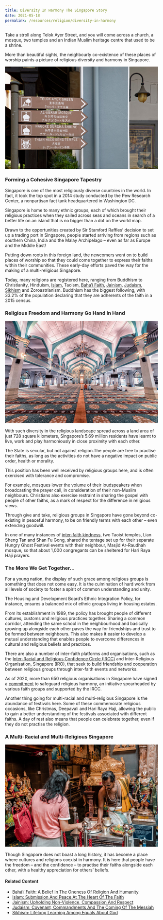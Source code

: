 ```yaml
---
title: Diversity In Harmony The Singapore Story
date: 2021-05-18
permalink: /resources/religion/diversity-in-harmony
---
```

Take a stroll along Telok Ayer Street, and you will come across a church, a mosque, two temples and an Indian Muslim heritage centre that used to be a shrine.
 
More than beautiful sights, the neighbourly co-existence of these places of worship paints a picture of religious diversity and harmony in Singapore.

![Telok Ayer Street](/images/religion/telok-ayer-street-signs.jpg)
 
### Forming a Cohesive Singapore Tapestry 
 
Singapore is one of the most religiously diverse countries in the world. In fact, it took the top spot in a 2014 study conducted by the Pew Research Center, a nonpartisan fact tank headquartered in Washington DC.
 
Singapore is home to many ethnic groups, each of which brought their religious practices when they sailed across seas and oceans in search of a better life on an island that is no bigger than a dot on the world map.
 
Drawn to the opportunities created by Sir Stamford Raffles’ decision to set up a trading port in Singapore, people started arriving from regions such as southern China, India and the Malay Archipelago – even as far as Europe and the Middle East!
 
Putting down roots in this foreign land, the newcomers went on to build places of worship so that they could come together to express their faiths within their communities. These early-day efforts paved the way for the making of a multi-religious Singapore.
 
Today, many religions are registered here, ranging from Buddhism to Christianity, Hinduism, [Islam](https://www.ircc.sg/resources/religion/islam), Taoism, [Baha’i Faith](https://www.ircc.sg/resources/religion/bahai-faith), [Jainism](https://www.ircc.sg/resources/religion/jainism), [Judaism](https://www.ircc.sg/resources/religion/judaism), [Sikhism](https://www.ircc.sg/resources/religion/sikhism) and Zoroastrianism. Buddhism has the biggest following, with 33.2% of the population declaring that they are adherents of the faith in a 2015 census.
 
### Religious Freedom and Harmony Go Hand In Hand
 
![Interior of Sultan Mosque, Singapore](/images/religion/singapore-sultan-mosque-interior.jpg)

With such diversity in the religious landscape spread across a land area of just 728 square kilometers, Singapore’s 5.69 million residents have learnt to live, work and play harmoniously in close proximity with each other.
 
The State is secular, but not against religion.The people are free to practise their faiths, as long as the activities do not have a negative impact on public order, health or morality.
 
This position has been well received by religious groups here, and is often exercised with tolerance and compromise.
 
For example, mosques lower the volume of their loudspeakers when broadcasting the prayer call, in consideration of their non-Muslim neighbours. Christians also exercise restraint in sharing the gospel with people of other faiths, as a mark of respect for the difference in religious views.
 
Through give and take, religious groups in Singapore have gone beyond co-existing in peaceful harmony, to be on friendly terms with each other – even extending goodwill.
 
In one of many instances of [inter-faith kindness](https://www.straitstimes.com/singapore/multi-religious-cooperation-bukit-batok-temples-keep-tentage-erected-for-muslim), two Taoist temples, Lian Sheng Tan and Shan Fu Gong, shared the tentage set up for their separate Hungry Ghost Festival events with their neighbour, Masjid Ar-Raudhah mosque, so that about 1,000 congregants can be sheltered for Hari Raya Haji prayers.
 
### The More We Get Together…
 
For a young nation, the display of such grace among religious groups is something that does not come easy. It is the culmination of hard work from all levels of society to foster a spirit of common understanding and unity.
 
The Housing and Development Board’s Ethnic Integration Policy, for instance, ensures a balanced mix of ethnic groups living in housing estates.
 
From its establishment in 1989, the policy has brought people of different cultures, customs and religious practices together. Sharing a common corridor, attending the same school in the neighbourhood and basically growing up alongside each other paves the way for friendships and trust to be formed between neighbours. This also makes it easier to develop a mutual understanding that enables people to overcome differences in cultural and religious beliefs and practices.
 
There are also a number of inter-faith platforms and organisations, such as the [Inter-Racial and Religious Confidence Circle (IRCC)](https://www.ircc.sg/about-ircc) and Inter-Religious Organisation, Singapore (IRO), that seek to build friendship and cooperation between religious groups through inter-faith events and networks.
 
As of 2020, more than 650 religious organisations in Singapore have signed a [commitment](https://www.ircc.sg/commitment-to-safeguard-religious-harmony/) to safeguard religious harmony, an initiative spearheaded by various faith groups and supported by the IRCC. 
 
Another thing going for multi-racial and multi-religious Singapore is the abundance of festivals here. Some of these commemorate religious occasions, like Christmas, Deepavali and Hari Raya Haji, allowing the public to gain a better understanding of the festivals associated with different faiths. A day of rest also means that people can celebrate together, even if they do not practise the religion.
 
### A Multi-Racial and Multi-Religious Singapore

![Sri Krishana Temple, Singapore](/images/religion/sri-krishnan-temple.jpg)

Though Singapore does not boast a long history, it has become a place where cultures and religions coexist in harmony. It is here that people have the freedom – and the confidence – to practise their faiths alongside each other, with a healthy appreciation for others’ beliefs.

#### Related Content
* [Bahá’í Faith: A Belief In The Oneness Of Religion And Humanity](https://www.ircc.sg/resources/religion/bahai-faith)
* [Islam: Submission And Peace At The Heart Of The Faith](https://www.ircc.sg/resources/religion/islam)
* [Jainism: Upholding Non-Violence, Compassion And Respect](https://www.ircc.sg/resources/religion/jainism)
* [Judaism: Covenant, Commandments And The Coming Of The Messiah](https://www.ircc.sg/resources/religion/judaisim)
* [Sikhism: Lifelong Learning Among Equals About God](https://www.ircc.sg/resources/religion/sikhism)